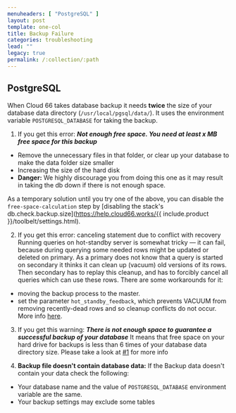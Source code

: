 ```yaml
---
menuheaders: [ "PostgreSQL" ]
layout: post
template: one-col
title: Backup Failure
categories: troubleshooting
lead: ""
legacy: true
permalink: /:collection/:path
---
```



## PostgreSQL

When Cloud 66 takes database backup it needs **twice** the size of your database data directory (`/usr/local/pgsql/data/`). It uses the environment variable `POSTGRESQL_DATABASE` for taking the backup.

1. <a name="1"></a>If you get this error: ***Not enough free space. You need at least x MB free space for this backup***
  - Remove the unnecessary files in that folder, or clear up your database to make the data folder size smaller
  - Increasing the size of the hard disk
  - **Danger:** We highly discourage you from doing this one as it may result in taking the db down if there is not enough space. 
  
  As a temporary solution until you try one of the above, you can disable the `free-space-calculation` step by [disabling the stack's db.check.backup.size](https://help.cloud66.works/{{ include.product }}/toolbelt/settings.html).

2. If you get this error: canceling statement due to conflict with recovery 
  Running queries on hot-standby server is somewhat tricky — it can fail, because during querying some needed rows might be updated or deleted on primary. As a primary does not know that a query is started on secondary it thinks it can clean up (vacuum) old versions of its rows. Then secondary has to replay this cleanup, and has to forcibly cancel all queries which can use these rows. There are some workarounds for it:
  - moving the backup process to the master.
  - set the parameter `hot_standby_feedback`, which prevents VACUUM from removing recently-dead rows and so cleanup conflicts do not occur. More info [here](https://www.postgresql.org/docs/current/static/hot-standby.html#HOT-STANDBY-CONFLICT).
3. If you get this warning: ***There is not enough space to guarantee a successful backup of your database***
  It means that free space on your hard drive for backups is less than 6 times of your database data directory size.
  Please take a look at [#1](#1) for more info

4. **Backup file doesn't contain database data:**
  If the Backup data doesn't contain your data check the following:

  - Your database name and the value of `POSTGRESQL_DATABASE` environment variable are the same.
  - Your backup settings may exclude some tables

